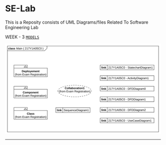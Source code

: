 # SE-Lab
This is a Reposity consists of UML Diagrams/files Related To Software Engineering Lab

WEEK - 3 [`MODELS`](https://srinu2003.github.io/SE-Lab/contents/diagrams.html)

![Main](Main.svg)

----